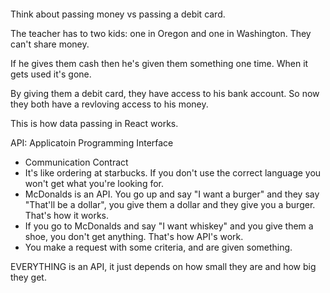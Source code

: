 ```js

```

Think about passing money vs passing a debit card.

The teacher has to two kids: one in Oregon and one in Washington. They can't share money.

If he gives them cash then he's given them something one time. When it gets used it's gone.

By giving them a debit card, they have access to his bank account. So now they both have a revloving access to his money.

This is how data passing in React works.

API: Applicatoin Programming Interface
- Communication Contract
- It's like ordering at starbucks. If you don't use the correct language you won't get what you're looking for.
- McDonalds is an API. You go up and say "I want a burger" and they say "That'll be a dollar", you give them a dollar and they give you a burger. That's how it works.
- If you go to McDonalds and say "I want whiskey" and you give them a shoe, you don't get anything. That's how API's work.
- You make a request with some criteria, and are given something.

EVERYTHING is an API, it just depends on how small they are and how big they get.

